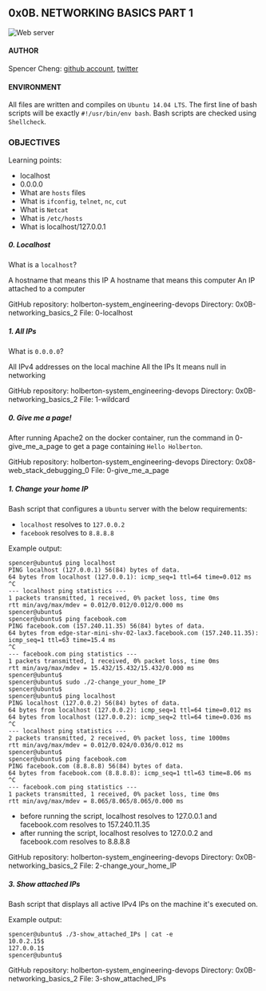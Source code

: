 ## 0x0B. NETWORKING BASICS PART 1

![Web server](http://i.imgur.com/s7kpNYq.png)

#### AUTHOR
Spencer Cheng: [github account](https://github.com/spencerhcheng), [twitter](https://twitter.com/spencerhcheng)

#### ENVIRONMENT
All files are written and compiles on `Ubuntu 14.04 LTS`. The first line of bash scripts will be exactly `#!/usr/bin/env bash`. Bash scripts are checked using `Shellcheck`.

### OBJECTIVES
Learning points:
* localhost
* 0.0.0.0
* What are `hosts` files
* What is `ifconfig`, `telnet`, `nc`, `cut`
* What is `Netcat`
* What is `/etc/hosts`
* What is localhost/127.0.0.1

##### 0. Localhost
What is a `localhost`?

A hostname that means this IP
A hostname that means this computer
An IP attached to a computer

GitHub repository: holberton-system_engineering-devops
Directory: 0x0B-networking_basics_2
File: 0-localhost

##### 1. All IPs
What is `0.0.0.0`?

All IPv4 addresses on the local machine
All the IPs
It means null in networking

GitHub repository: holberton-system_engineering-devops
Directory: 0x0B-networking_basics_2
File: 1-wildcard

##### 0. Give me a page!
After running Apache2 on the docker container, run the command in 0-give_me_a_page to get a page containing `Hello Holberton`.

GitHub repository: holberton-system_engineering-devops
Directory: 0x08-web_stack_debugging_0
File: 0-give_me_a_page

##### 1. Change your home IP
Bash script that configures a `Ubuntu` server with the below requirements:

* `localhost` resolves to `127.0.0.2`
* `facebook` resolves to `8.8.8.8`

Example output:

```
spencer@ubuntu$ ping localhost
PING localhost (127.0.0.1) 56(84) bytes of data.
64 bytes from localhost (127.0.0.1): icmp_seq=1 ttl=64 time=0.012 ms
^C
--- localhost ping statistics ---
1 packets transmitted, 1 received, 0% packet loss, time 0ms
rtt min/avg/max/mdev = 0.012/0.012/0.012/0.000 ms
spencer@ubuntu$
spencer@ubuntu$ ping facebook.com
PING facebook.com (157.240.11.35) 56(84) bytes of data.
64 bytes from edge-star-mini-shv-02-lax3.facebook.com (157.240.11.35): icmp_seq=1 ttl=63 time=15.4 ms
^C
--- facebook.com ping statistics ---
1 packets transmitted, 1 received, 0% packet loss, time 0ms
rtt min/avg/max/mdev = 15.432/15.432/15.432/0.000 ms
spencer@ubuntu$
spencer@ubuntu$ sudo ./2-change_your_home_IP
spencer@ubuntu$
spencer@ubuntu$ ping localhost
PING localhost (127.0.0.2) 56(84) bytes of data.
64 bytes from localhost (127.0.0.2): icmp_seq=1 ttl=64 time=0.012 ms
64 bytes from localhost (127.0.0.2): icmp_seq=2 ttl=64 time=0.036 ms
^C
--- localhost ping statistics ---
2 packets transmitted, 2 received, 0% packet loss, time 1000ms
rtt min/avg/max/mdev = 0.012/0.024/0.036/0.012 ms
spencer@ubuntu$
spencer@ubuntu$ ping facebook.com
PING facebook.com (8.8.8.8) 56(84) bytes of data.
64 bytes from facebook.com (8.8.8.8): icmp_seq=1 ttl=63 time=8.06 ms
^C
--- facebook.com ping statistics ---
1 packets transmitted, 1 received, 0% packet loss, time 0ms
rtt min/avg/max/mdev = 8.065/8.065/8.065/0.000 ms
```

* before running the script, localhost resolves to 127.0.0.1 and facebook.com resolves to 157.240.11.35
* after running the script, localhost resolves to 127.0.0.2 and facebook.com resolves to 8.8.8.8

GitHub repository: holberton-system_engineering-devops
Directory: 0x0B-networking_basics_2
File: 2-change_your_home_IP

##### 3. Show attached IPs
Bash script that displays all active IPv4 IPs on the machine it's executed on.

Example output:

```
spencer@ubuntu$ ./3-show_attached_IPs | cat -e
10.0.2.15$
127.0.0.1$
spencer@ubuntu$
```

GitHub repository: holberton-system_engineering-devops
Directory: 0x0B-networking_basics_2
File: 3-show_attached_IPs
